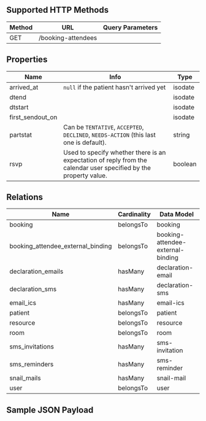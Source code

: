 ## Supported HTTP Methods
| Method | URL | Query Parameters |
| ------ | --- | ---------------- |
| GET | /booking-attendees |  |


## Properties
| Name | Info | Type |
| ---- | ---- | ---- |
| arrived_at | `null` if the patient hasn't arrived yet | isodate |
| dtend |  | isodate |
| dtstart |  | isodate |
| first_sendout_on |  | isodate |
| partstat | Can be `TENTATIVE`, `ACCEPTED`, `DECLINED`, `NEEDS-ACTION` (this last one is default). | string |
| rsvp | Used to specify whether there is an expectation of reply from the calendar user specified by the property value. | boolean |


## Relations
| Name | Cardinality | Data Model |
| ---- | ----------- | ---------- |
| booking | belongsTo | booking |
| booking_attendee_external_binding | belongsTo | booking-attendee-external-binding |
| declaration_emails | hasMany | declaration-email |
| declaration_sms | hasMany | declaration-sms |
| email_ics | hasMany | email-ics |
| patient | belongsTo | patient |
| resource | belongsTo | resource |
| room | belongsTo | room |
| sms_invitations | hasMany | sms-invitation |
| sms_reminders | hasMany | sms-reminder |
| snail_mails | hasMany | snail-mail |
| user | belongsTo | user |


## Sample JSON Payload
```

```
